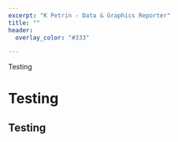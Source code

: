 ```yaml
---
excerpt: "K Petrin - Data & Graphics Reporter"
title: ""
header:
  overlay_color: "#333"

---
```


Testing

# Testing

## Testing